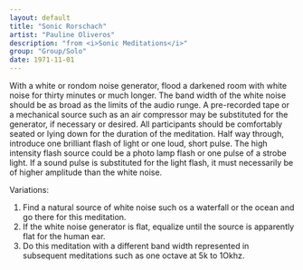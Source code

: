 ```yaml
---
layout: default
title: "Sonic Rorschach"
artist: "Pauline Oliveros"
description: "from <i>Sonic Meditations</i>"
group: "Group/Solo"
date: 1971-11-01
---
```

With a white or rondom noise generator, flood a darkened room with white noise for thirty minutes or much longer. The band width of the white noise should be as broad as the limits of the audio runge. A pre-recorded tape or a mechanical source such as an air compressor may be substituted for the generator, if necessary or desired. All participants should be comfortably seated or lying down for the duration of the meditation. Half way through, introduce one brilliant flash of light or one loud, short pulse. The high intensity flash source could be a photo lamp flash or one pulse of a strobe light. If a sound pulse is substituted for the light flash, it must necessarily be of higher amplitude than the white noise.

Variations:
1. Find a natural source of white noise such os a waterfall or the ocean and go there for this meditation.
2. If the white noise generator is flat, equalize until the source is apparently flat for the human ear.
3. Do this meditation with a different band width represented in subsequent meditations such as one octave at 5k to 1Okhz.
